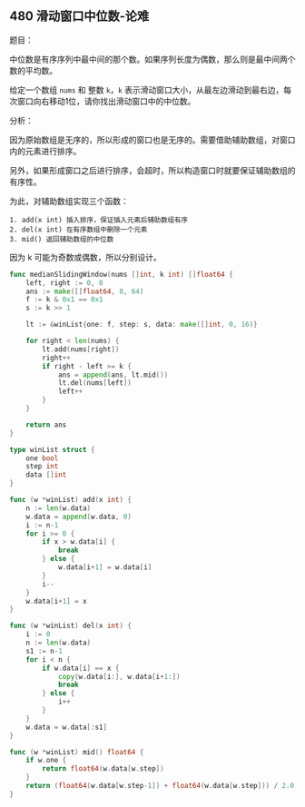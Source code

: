 ## 480 滑动窗口中位数-论难

题目：

中位数是有序序列中最中间的那个数。如果序列长度为偶数，那么则是最中间两个数的平均数。

给定一个数组 `nums` 和 整数 `k`，`k` 表示滑动窗口大小，从最左边滑动到最右边，每次窗口向右移动1位，请你找出滑动窗口中的中位数。



分析：

因为原始数组是无序的，所以形成的窗口也是无序的。需要借助辅助数组，对窗口内的元素进行排序。

另外，如果形成窗口之后进行排序，会超时，所以构造窗口时就要保证辅助数组的有序性。

为此，对辅助数组实现三个函数：

```
1. add(x int) 插入排序，保证插入元素后辅助数组有序
2. del(x int) 在有序数组中删除一个元素
3. mid() 返回辅助数组的中位数
```

因为 k 可能为奇数或偶数，所以分别设计。

```go
func medianSlidingWindow(nums []int, k int) []float64 {
    left, right := 0, 0
    ans := make([]float64, 0, 64)
    f := k & 0x1 == 0x1
    s := k >> 1

    lt := &winList{one: f, step: s, data: make([]int, 0, 16)}

    for right < len(nums) {
        lt.add(nums[right])
        right++
        if right - left >= k {
            ans = append(ans, lt.mid())
            lt.del(nums[left])
            left++
        }
    }

    return ans
}

type winList struct {
    one bool
    step int
    data []int
}

func (w *winList) add(x int) {
    n := len(w.data)
    w.data = append(w.data, 0)
    i := n-1
    for i >= 0 {
        if x > w.data[i] {
            break
        } else {
            w.data[i+1] = w.data[i]
        }
        i--
    }
    w.data[i+1] = x
}

func (w *winList) del(x int) {
    i := 0
    n := len(w.data)
    s1 := n-1
    for i < n {
        if w.data[i] == x {
            copy(w.data[i:], w.data[i+1:])
            break
        } else {
            i++
        }
    }
    w.data = w.data[:s1]
}

func (w *winList) mid() float64 {
    if w.one {
        return float64(w.data[w.step])
    }
    return (float64(w.data[w.step-1]) + float64(w.data[w.step])) / 2.0
}
```
